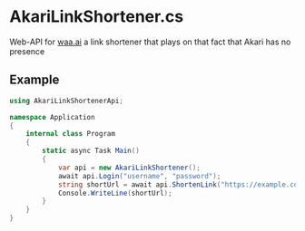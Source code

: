 # AkariLinkShortener.cs
Web-API for [waa.ai](https://waa.ai/) a link shortener that plays on that fact that Akari has no presence

## Example
```cs
using AkariLinkShortenerApi;

namespace Application
{
    internal class Program
    {
        static async Task Main()
        {
            var api = new AkariLinkShortener();
            await api.Login("username", "password");
            string shortUrl = await api.ShortenLink("https://example.com");
            Console.WriteLine(shortUrl);
        }
    }
}
```
